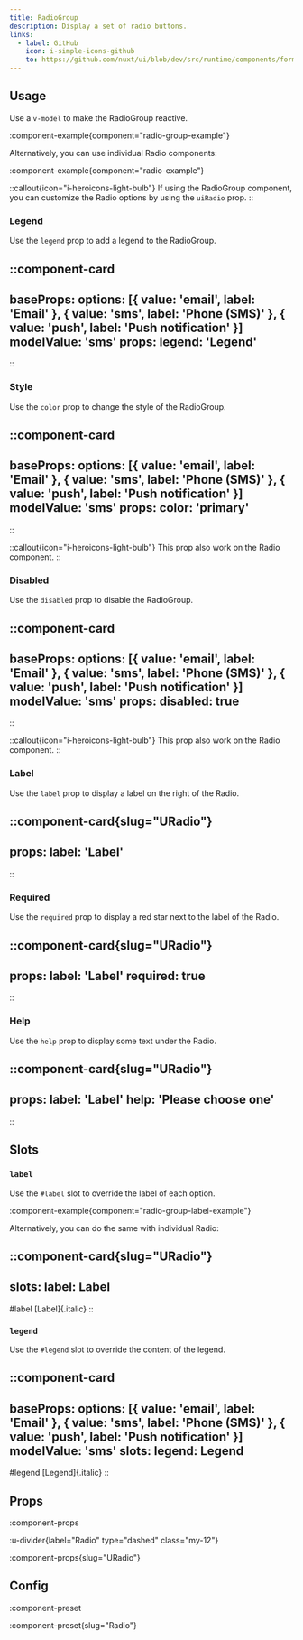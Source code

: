 ```yaml
---
title: RadioGroup
description: Display a set of radio buttons.
links:
  - label: GitHub
    icon: i-simple-icons-github
    to: https://github.com/nuxt/ui/blob/dev/src/runtime/components/forms/RadioGroup.vue
---
```


## Usage

Use a `v-model` to make the RadioGroup reactive.

:component-example{component="radio-group-example"}

Alternatively, you can use individual Radio components:

:component-example{component="radio-example"}

::callout{icon="i-heroicons-light-bulb"}
If using the RadioGroup component, you can customize the Radio options by using the `uiRadio` prop.
::

### Legend

Use the `legend` prop to add a legend to the RadioGroup.

::component-card
---
baseProps:
  options: [{ value: 'email', label: 'Email' }, { value: 'sms', label: 'Phone (SMS)' }, { value: 'push', label: 'Push notification' }]
  modelValue: 'sms'
props:
  legend: 'Legend'
---
::

### Style

Use the `color` prop to change the style of the RadioGroup.

::component-card
---
baseProps:
  options: [{ value: 'email', label: 'Email' }, { value: 'sms', label: 'Phone (SMS)' }, { value: 'push', label: 'Push notification' }]
  modelValue: 'sms'
props:
  color: 'primary'
---
::

::callout{icon="i-heroicons-light-bulb"}
This prop also work on the Radio component.
::

### Disabled

Use the `disabled` prop to disable the RadioGroup.

::component-card
---
baseProps:
  options: [{ value: 'email', label: 'Email' }, { value: 'sms', label: 'Phone (SMS)' }, { value: 'push', label: 'Push notification' }]
  modelValue: 'sms'
props:
  disabled: true
---
::

::callout{icon="i-heroicons-light-bulb"}
This prop also work on the Radio component.
::

### Label

Use the `label` prop to display a label on the right of the Radio.

::component-card{slug="URadio"}
---
props:
  label: 'Label'
---
::

### Required

Use the `required` prop to display a red star next to the label of the Radio.

::component-card{slug="URadio"}
---
props:
  label: 'Label'
  required: true
---
::

### Help

Use the `help` prop to display some text under the Radio.

::component-card{slug="URadio"}
---
props:
  label: 'Label'
  help: 'Please choose one'
---
::

## Slots

### `label`

Use the `#label` slot to override the label of each option.

:component-example{component="radio-group-label-example"}

Alternatively, you can do the same with individual Radio:

::component-card{slug="URadio"}
---
slots:
  label: <span class="italic">Label</span>
---

#label
  [Label]{.italic}
::

### `legend`

Use the `#legend` slot to override the content of the legend.

::component-card
---
baseProps:
  options: [{ value: 'email', label: 'Email' }, { value: 'sms', label: 'Phone (SMS)' }, { value: 'push', label: 'Push notification' }]
  modelValue: 'sms'
slots:
  legend: <span class="italic">Legend</span>
---

#legend
  [Legend]{.italic}
::

## Props

:component-props

:u-divider{label="Radio" type="dashed" class="my-12"}

:component-props{slug="URadio"}

## Config

:component-preset

:component-preset{slug="Radio"}
